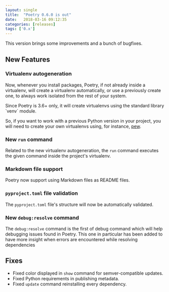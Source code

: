 ```yaml
---
layout: single
title:  "Poetry 0.6.0 is out"
date:   2018-03-16 09:12:35
categories: [releases]
tags: ['0.x']
---
```


This version brings some improvements and a bunch of bugfixes.

## New Features

### Virtualenv autogeneration

Now, whenever you install packages, Poetry, if not already inside a virtualenv,
will create a virtualenv automatically, or use a previously create one, to always
work isolated from the rest of your system.

<aside class="warning"><p>
Since Poetry is 3.6+ only, it will create virtualenvs
using the standard library `venv` module.</p>

<p>So, if you want to work with a previous Python version in your
project, you will need to create your own virtualenvs using, for instance,
<a href="https://github.com/berdario/pew">pew</a>.
</p></aside>

### New `run` command

Related to the new virtualenv autogeneration, the `run` command executes the given
command inside the project's virtualenv.

### Markdown file support

Poetry now support using Markdown files as README files.

### `pyproject.toml` file validation

The `pyproject.toml` file's structure will now be automatically validated.

### New `debug:resolve` command

The `debug:resolve` command is the first of debug command which will help
debugging issues found in Poetry. This one in particular has been added to
have more insight when errors are encountered while resolving dependencies 

## Fixes

- Fixed color displayed in `show` command for semver-compatible updates.
- Fixed Python requirements in publishing metadata.
- Fixed `update` command reinstalling every dependency.
